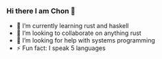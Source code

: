 ### Hi there I am Chon 👋

- 🌱 I’m currently learning rust and haskell
- 👯 I’m looking to collaborate on anything rust
- 🤔 I’m looking for help with systems programming
- ⚡ Fun fact: I speak 5 languages
